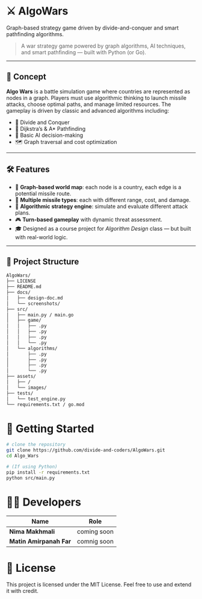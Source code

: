 # ⚔️ AlgoWars
Graph-based strategy game driven by divide-and-conquer and smart pathfinding algorithms.


> A war strategy game powered by graph algorithms, AI techniques, and smart pathfinding — built with Python (or Go).

---

## 🎯 Concept

**Algo Wars** is a battle simulation game where countries are represented as nodes in a graph. Players must use algorithmic thinking to launch missile attacks, choose optimal paths, and manage limited resources. The gameplay is driven by classic and advanced algorithms including:

- 🔁 Divide and Conquer
- 📍 Dijkstra’s & A* Pathfinding
- 🧠 Basic AI decision-making
- 🗺️ Graph traversal and cost optimization

---

## 🛠️ Features

- 📌 **Graph-based world map**: each node is a country, each edge is a potential missile route.
- 🚀 **Multiple missile types**: each with different range, cost, and damage.
- 🧠 **Algorithmic strategy engine**: simulate and evaluate different attack plans.
- 🎮 **Turn-based gameplay** with dynamic threat assessment.
- 🎓 Designed as a course project for *Algorithm Design* class — but built with real-world logic.

---

## 📁 Project Structure

```bash
AlgoWars/
├── LICENSE
├── README.md
├── docs/
│   ├── design-doc.md
│   └── screenshots/
├── src/
│   ├── main.py / main.go
│   ├── game/
│   │   ├── .py
│   │   ├── .py
│   │   ├── .py
│   │   └── .py
│   └── algorithms/
│       ├── .py
│       ├── .py
│       ├── .py
│       └── .py
├── assets/
│   ├── /
│   └── images/
├── tests/
│   └── test_engine.py
└── requirements.txt / go.mod

```

# 🚀 Getting Started
```bash
# clone the repository
git clone https://github.com/divide-and-coders/AlgoWars.git
cd Algo_Wars

# (If using Python)
pip install -r requirements.txt
python src/main.py

```
# 👨‍💻 Developers

| Name                    | Role                       |
| ----------------------- | -------------------------- |
| **Nima Makhmali**       | coming soon   |
| **Matin Amirpanah Far** | comnig soon   |

# 📄 License

This project is licensed under the MIT License.
Feel free to use and extend it with credit.
